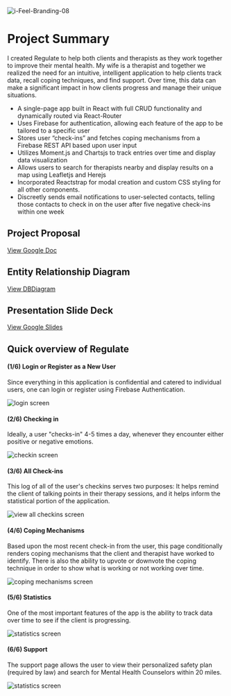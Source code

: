 <img src="https://firebasestorage.googleapis.com/v0/b/colins-capstone-1558565262749.appspot.com/o/iFeel_Branding-04.png?alt=media&token=418a7273-3eff-4864-bcb7-9842ce9b6108" alt="i-Feel-Branding-08" border="0">

# Project Summary
I created Regulate to help both clients and therapists as they work together to improve their mental health. My wife is a therapist and together we realized the need for an intuitive, intelligent application to help clients track data, recall coping techniques, and find support. Over time, this data can make a significant impact in how clients progress and manage their unique situations.
+  A single-page app built in React with full CRUD functionality and dynamically routed via React-Router
+  Uses Firebase for authentication, allowing each feature of the app to be tailored to a specific user
+  Stores user “check-ins” and fetches coping mechanisms from a Firebase REST API based upon user input
+  Utilizes Moment.js and Chartsjs to track entries over time and display data visualization
+  Allows users to search for therapists nearby and display results on a map using Leafletjs and Herejs
+  Incorporated Reactstrap for modal creation and custom CSS styling for all other components.
+  Discreetly sends email notifications to user-selected contacts, telling those contacts to check in on the user after five   	   negative check-ins within one week



## Project Proposal

[View Google Doc](https://docs.google.com/document/d/1hx2exdDvMSnio_MYhV2RXHVlyCpPb_XdiCsZ8tdegUA/edit#)

## Entity Relationship Diagram

[View DBDiagram](https://dbdiagram.io/d/5cf7d48209a99609d6145183)

## Presentation Slide Deck

[View Google Slides](https://docs.google.com/presentation/d/1AIGo8jwkh9_ope02wSmrANzGzXexeoEO2qPqWrn-6lI/edit?usp=sharing)


## Quick overview of Regulate

#### (1/6) Login or Register as a New User
Since everything in this application is confidential and catered to individual users, one can login or register using Firebase Authentication.

<img src="https://firebasestorage.googleapis.com/v0/b/colins-capstone-1558565262749.appspot.com/o/Screen%20Shot%202019-07-01%20at%2010.02.57%20AM.png?alt=media&token=a9dcce2f-d443-4556-b38c-7eaedd08571e" alt="login screen" border="0">

#### (2/6) Checking in
Ideally, a user "checks-in" 4-5 times a day, whenever they encounter either positive or negative emotions.

<img src="https://firebasestorage.googleapis.com/v0/b/colins-capstone-1558565262749.appspot.com/o/Screen%20Shot%202019-07-01%20at%209.54.44%20AM.png?alt=media&token=98547273-1f1e-4692-ba1e-9249aa23f0d2" alt="checkin screen" border="0">

#### (3/6) All Check-ins
This log of all of the user's checkins serves two purposes: It helps remind the client of talking points in their therapy sessions, and it helps inform the statistical portion of the application.

<img src="https://firebasestorage.googleapis.com/v0/b/colins-capstone-1558565262749.appspot.com/o/Screen%20Shot%202019-07-01%20at%209.55.00%20AM.png?alt=media&token=b692919d-a6af-43f4-81c2-bfa087c06b25" alt="view all checkins screen" border="0">

#### (4/6) Coping Mechanisms
Based upon the most recent check-in from the user, this page conditionally renders coping mechanisms that the client and therapist have worked to identify. There is also the ability to upvote or downvote the coping technique in order to show what is working or not working over time.

<img src="https://firebasestorage.googleapis.com/v0/b/colins-capstone-1558565262749.appspot.com/o/Screen%20Shot%202019-07-01%20at%209.55.15%20AM.png?alt=media&token=acd48e8f-f77e-43d8-be7e-e895dd6a2795" alt="coping mechanisms screen" border="0">

#### (5/6) Statistics
One of the most important features of the app is the ability to track data over time to see if the client is progressing. 

<img src="https://firebasestorage.googleapis.com/v0/b/colins-capstone-1558565262749.appspot.com/o/Screen%20Shot%202019-07-01%20at%209.55.31%20AM.png?alt=media&token=2908c0a6-942b-4a6d-ac13-11575aa00ab9" alt="statistics screen" border="0">

#### (6/6) Support
The support page allows the user to view their personalized safety plan (required by law) and search for Mental Health Counselors within 20 miles.

<img src="https://firebasestorage.googleapis.com/v0/b/colins-capstone-1558565262749.appspot.com/o/Screen%20Shot%202019-07-01%20at%209.56.21%20AM.png?alt=media&token=a2c0bf15-25ee-4fe8-a3c6-399b82938bf6" alt="statistics screen" border="0">
